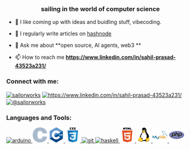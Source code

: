 
<h3 align="center">sailing in the world of computer science</h3>

<!--- <p align="left"> <img src="https://komarev.com/ghpvc/?username=sailorworks&label=Profile%20views&color=0e75b6&style=flat" alt="sailorworks" /> </p>

<p align="left"> <a href="https://twitter.com/sailorworks" target="blank"><img src="https://img.shields.io/twitter/follow/sailorworks?logo=twitter&style=for-the-badge" alt="sailorworks" /></a> </p> --->

- 🔭 I like coming up with ideas and buidling stuff, vibecoding.

- 📝 I regularly write articles on [hashnode](https://sailorworks.hashnode.dev/)

- 💬 Ask me about **open source, AI agents, web3 **

- 📫 How to reach me **https://www.linkedin.com/in/sahil-prasad-43523a231/**

<h3 align="left">Connect with me:</h3>
<p align="left">
<a href="https://twitter.com/sailorworks" target="blank"><img align="center" src="https://raw.githubusercontent.com/rahuldkjain/github-profile-readme-generator/master/src/images/icons/Social/twitter.svg" alt="sailorworks" height="30" width="40" /></a>
<a href="https://linkedin.com/in/https://www.linkedin.com/in/sahil-prasad-43523a231/" target="blank"><img align="center" src="https://raw.githubusercontent.com/rahuldkjain/github-profile-readme-generator/master/src/images/icons/Social/linked-in-alt.svg" alt="https://www.linkedin.com/in/sahil-prasad-43523a231/" height="30" width="40" /></a>
<a href="https://hashnode.com/@sailorworks" target="blank"><img align="center" src="https://raw.githubusercontent.com/rahuldkjain/github-profile-readme-generator/master/src/images/icons/Social/hashnode.svg" alt="@sailorworks" height="30" width="40" /></a>
</p>

<h3 align="left">Languages and Tools:</h3>
<p align="left"> <a href="https://www.arduino.cc/" target="_blank" rel="noreferrer"> <img src="https://cdn.worldvectorlogo.com/logos/arduino-1.svg" alt="arduino" width="40" height="40"/> </a> <a href="https://www.cprogramming.com/" target="_blank" rel="noreferrer"> <img src="https://raw.githubusercontent.com/devicons/devicon/master/icons/c/c-original.svg" alt="c" width="40" height="40"/> </a> <a href="https://www.w3schools.com/cpp/" target="_blank" rel="noreferrer"> <img src="https://raw.githubusercontent.com/devicons/devicon/master/icons/cplusplus/cplusplus-original.svg" alt="cplusplus" width="40" height="40"/> </a> <a href="https://www.w3schools.com/css/" target="_blank" rel="noreferrer"> <img src="https://raw.githubusercontent.com/devicons/devicon/master/icons/css3/css3-original-wordmark.svg" alt="css3" width="40" height="40"/> </a> <a href="https://git-scm.com/" target="_blank" rel="noreferrer"> <img src="https://www.vectorlogo.zone/logos/git-scm/git-scm-icon.svg" alt="git" width="40" height="40"/> </a> <a href="https://www.haskell.org/" target="_blank" rel="noreferrer"> <img src="https://upload.wikimedia.org/wikipedia/commons/1/1c/Haskell-Logo.svg" alt="haskell" width="40" height="40"/> </a> <a href="https://www.w3.org/html/" target="_blank" rel="noreferrer"> <img src="https://raw.githubusercontent.com/devicons/devicon/master/icons/html5/html5-original-wordmark.svg" alt="html5" width="40" height="40"/> </a> <a href="https://www.linux.org/" target="_blank" rel="noreferrer"> <img src="https://raw.githubusercontent.com/devicons/devicon/master/icons/linux/linux-original.svg" alt="linux" width="40" height="40"/> </a> <a href="https://www.mysql.com/" target="_blank" rel="noreferrer"> <img src="https://raw.githubusercontent.com/devicons/devicon/master/icons/mysql/mysql-original-wordmark.svg" alt="mysql" width="40" height="40"/> </a> <a href="https://www.php.net" target="_blank" rel="noreferrer"> <img src="https://raw.githubusercontent.com/devicons/devicon/master/icons/php/php-original.svg" alt="php" width="40" height="40"/> </a> </p>

<!--- <p>&nbsp;<img align="center" src="https://github-readme-stats.vercel.app/api?username=sailorworks&show_icons=true&locale=en" alt="sailorworks" /></p>

<p><img align="center" src="https://github-readme-streak-stats.herokuapp.com/?user=sailorworks&" alt="sailorworks" /></p> --->

